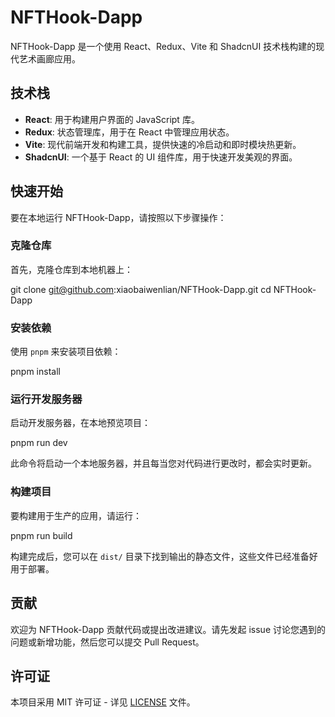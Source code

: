 # NFTHook-Dapp

NFTHook-Dapp 是一个使用 React、Redux、Vite 和 ShadcnUI 技术栈构建的现代艺术画廊应用。
## 技术栈

- **React**: 用于构建用户界面的 JavaScript 库。
- **Redux**: 状态管理库，用于在 React 中管理应用状态。
- **Vite**: 现代前端开发和构建工具，提供快速的冷启动和即时模块热更新。
- **ShadcnUI**: 一个基于 React 的 UI 组件库，用于快速开发美观的界面。

## 快速开始

要在本地运行 NFTHook-Dapp，请按照以下步骤操作：

### 克隆仓库

首先，克隆仓库到本地机器上：

git clone git@github.com:xiaobaiwenlian/NFTHook-Dapp.git
cd NFTHook-Dapp

### 安装依赖

使用 `pnpm` 来安装项目依赖：

pnpm install

### 运行开发服务器

启动开发服务器，在本地预览项目：

pnpm run dev

此命令将启动一个本地服务器，并且每当您对代码进行更改时，都会实时更新。

### 构建项目

要构建用于生产的应用，请运行：

pnpm run build

构建完成后，您可以在 `dist/` 目录下找到输出的静态文件，这些文件已经准备好用于部署。

## 贡献

欢迎为 NFTHook-Dapp 贡献代码或提出改进建议。请先发起 issue 讨论您遇到的问题或新增功能，然后您可以提交 Pull Request。

## 许可证

本项目采用 MIT 许可证 - 详见 [LICENSE](LICENSE) 文件。






